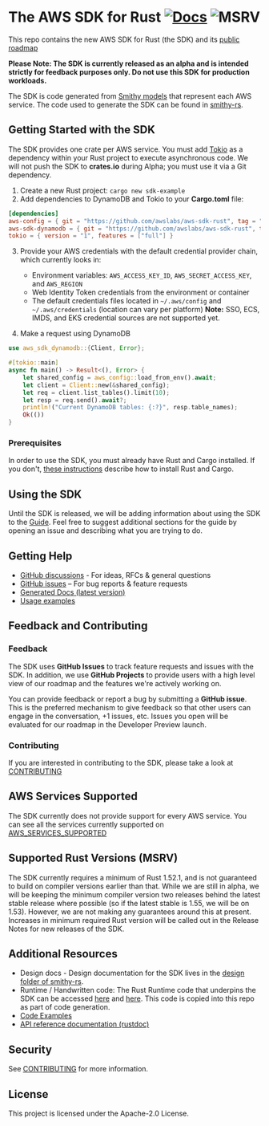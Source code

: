 # The AWS SDK for Rust [![Docs](https://img.shields.io/badge/docs-v0.0.19--alpha-blue)](https://awslabs.github.io/aws-sdk-rust/) ![MSRV](https://img.shields.io/badge/msrv-1.52.1-red)

This repo contains the new AWS SDK for Rust (the SDK) and its [public roadmap](https://github.com/awslabs/aws-sdk-rust/projects/1)

**Please Note: The SDK is currently released as an alpha and is intended strictly for feedback purposes only. Do not use this SDK for production workloads.**

The SDK is code generated from [Smithy models](https://awslabs.github.io/smithy/) that represent each AWS service. The code used to generate the SDK can be found in [smithy-rs](https://github.com/awslabs/smithy-rs).

## Getting Started with the SDK

The SDK provides one crate per AWS service. You must add [Tokio](https://crates.io/crates/tokio) as a dependency within your Rust project to execute asynchronous code. We will not push the SDK to **crates.io** during Alpha; you must use it via a Git dependency.

1. Create a new Rust project: `cargo new sdk-example`
2. Add dependencies to DynamoDB and Tokio to your **Cargo.toml** file:

```toml
[dependencies]
aws-config = { git = "https://github.com/awslabs/aws-sdk-rust", tag = "v0.0.19-alpha", package = "aws-config" }
aws-sdk-dynamodb = { git = "https://github.com/awslabs/aws-sdk-rust", tag = "v0.0.19-alpha", package = "aws-sdk-dynamodb" }
tokio = { version = "1", features = ["full"] }
```

3. Provide your AWS credentials with the default credential provider chain, which currently looks in:
   - Environment variables: `AWS_ACCESS_KEY_ID`, `AWS_SECRET_ACCESS_KEY`, and `AWS_REGION`
   - Web Identity Token credentials from the environment or container
   - The default credentials files located in `~/.aws/config` and `~/.aws/credentials` (location can vary per platform)
**Note:** SSO, ECS, IMDS, and EKS credential sources are not supported yet.

4. Make a request using DynamoDB

```rust
use aws_sdk_dynamodb::{Client, Error};

#[tokio::main]
async fn main() -> Result<(), Error> {
    let shared_config = aws_config::load_from_env().await;
    let client = Client::new(&shared_config);
    let req = client.list_tables().limit(10);
    let resp = req.send().await?;
    println!("Current DynamoDB tables: {:?}", resp.table_names);
    Ok(())
}
```

### Prerequisites

In order to use the SDK, you must already have Rust and Cargo installed. If you don't, [these instructions](https://doc.rust-lang.org/book/ch01-01-installation.html) describe how to install Rust and Cargo.

## Using the SDK

Until the SDK is released, we will be adding information about using the SDK to the [Guide](https://github.com/awslabs/aws-sdk-rust/blob/main/Guide.md). Feel free to suggest additional sections for the guide by opening an issue and describing what you are trying to do. 

## Getting Help

* [GitHub discussions](https://github.com/awslabs/aws-sdk-rust/discussions) - For ideas, RFCs & general questions
* [GitHub issues](https://github.com/awslabs/aws-sdk-rust/issues/new/choose) – For bug reports & feature requests
* [Generated Docs (latest version)](https://awslabs.github.io/aws-sdk-rust/)
* [Usage examples](https://github.com/awslabs/aws-sdk-rust/tree/main/sdk/examples)

## Feedback and Contributing

### Feedback 

The SDK uses **GitHub Issues** to track feature requests and issues with the SDK. In addition, we use **GitHub Projects** to provide users with a high level view of our roadmap and the features we're actively working on. 

You can provide feedback or report a bug  by submitting a **GitHub issue**. This is the preferred mechanism to give feedback so that other users can engage in the conversation, +1 issues, etc. Issues you open will be evaluated for our roadmap in the Developer Preview launch.

### Contributing

If you are interested in contributing to the SDK, please take a look at [CONTRIBUTING](CONTRIBUTING.md)

## AWS Services Supported

The SDK currently does not provide support for every AWS service. You can see all the services currently supported on [AWS_SERVICES_SUPPORTED](AWS_SERVICES_SUPPORTED.md)

## Supported Rust Versions (MSRV)

The SDK currently requires a minimum of Rust 1.52.1, and is not guaranteed to build on compiler versions earlier than that. While we are still in alpha, we will be keeping the minimum compiler version two releases behind the latest stable release where possible (so if the latest stable is 1.55, we will be on 1.53). However, we are not making any guarantees around this at present. Increases in minimum required Rust version will be called out in the Release Notes for new releases of the SDK.

## Additional Resources

- Design docs - Design documentation for the SDK lives in the [design folder of smithy-rs](https://github.com/awslabs/smithy-rs/tree/main/design).
- Runtime / Handwritten code: The Rust Runtime code that underpins the SDK can be accessed [here](https://github.com/awslabs/smithy-rs/tree/main/rust-runtime) and [here](https://github.com/awslabs/smithy-rs/tree/main/aws/rust-runtime). This code is copied into this repo as part of code generation.
- [Code Examples](https://github.com/awslabs/aws-sdk-rust/tree/main/sdk/examples)
- [API reference documentation (rustdoc)](https://awslabs.github.io/aws-sdk-rust/)
## Security

See [CONTRIBUTING](CONTRIBUTING.md#security-issue-notifications) for more information.

## License

This project is licensed under the Apache-2.0 License.
